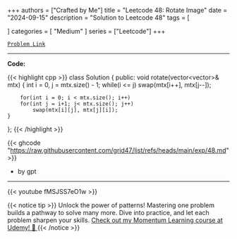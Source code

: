 
+++
authors = ["Crafted by Me"]
title = "Leetcode 48: Rotate Image"
date = "2024-09-15"
description = "Solution to Leetcode 48"
tags = [
    
]
categories = [
    "Medium"
]
series = ["Leetcode"]
+++



[`Problem Link`](https://leetcode.com/problems/rotate-image/description/)

---

**Code:**

{{< highlight cpp >}}
class Solution {
public:
    void rotate(vector<vector<int>>& mtx) {
        int i = 0, j = mtx.size() - 1;
        while(i <= j)
            swap(mtx[i++], mtx[j--]);
        
        for(int i = 0; i < mtx.size(); i++)
        for(int j = i+1; j< mtx.size(); j++)
            swap(mtx[i][j], mtx[j][i]);
    }
};
{{< /highlight >}}


{{< ghcode "https://raw.githubusercontent.com/grid47/list/refs/heads/main/exp/48.md" >}}
- by gpt
        
---
{{< youtube fMSJSS7eO1w >}}

{{< notice tip >}}
Unlock the power of patterns! Mastering one problem builds a pathway to solve many more. Dive into practice, and let each problem sharpen your skills. [Check out my Momentum Learning course at Udemy! 🚀 ](https://www.udemy.com/course/algorithms-and-data-structures-in-cpp/)
{{< /notice >}}

